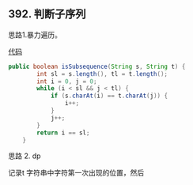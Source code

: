 ## 392. 判断子序列

思路1.暴力遍历。

[代码](../../../leetcode/app/src/main/java/top/werls/leetcode/IsSubsequence.java)

```java
public boolean isSubsequence(String s, String t) {
        int sl = s.length(), tl = t.length();
        int i = 0, j = 0;
        while (i < sl && j < tl) {
            if (s.charAt(i) == t.charAt(j)) {
                i++;
            }
            j++;
        }
        return i == sl;
    }
```



思路  2. dp

记录t 字符串中字符第一次出现的位置，然后